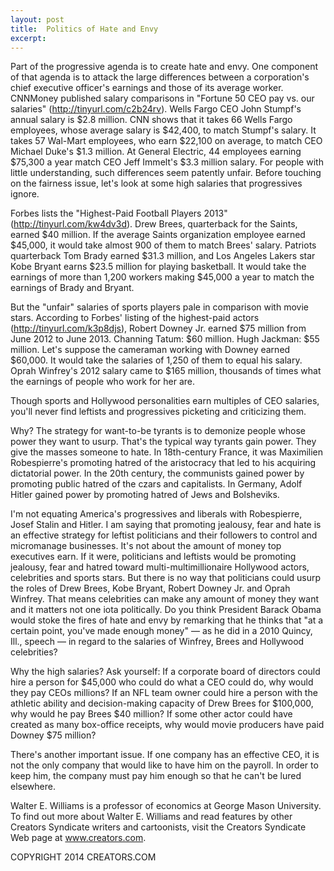 ```yaml
---
layout: post
title:  Politics of Hate and Envy
excerpt:
---
```


Part of the progressive agenda is to create hate and envy. One component of that agenda is to attack the large differences between a corporation's chief executive officer's earnings and those of its average worker. CNNMoney published salary comparisons in "Fortune 50 CEO pay vs. our salaries" (http://tinyurl.com/c2b24rv). Wells Fargo CEO John Stumpf's annual salary is $2.8 million. CNN shows that it takes 66 Wells Fargo employees, whose average salary is $42,400, to match Stumpf's salary. It takes 57 Wal-Mart employees, who earn $22,100 on average, to match CEO Michael Duke's $1.3 million. At General Electric, 44 employees earning $75,300 a year match CEO Jeff Immelt's $3.3 million salary. For people with little understanding, such differences seem patently unfair. Before touching on the fairness issue, let's look at some high salaries that progressives ignore.

Forbes lists the "Highest-Paid Football Players 2013" (http://tinyurl.com/kw4dv3d). Drew Brees, quarterback for the Saints, earned $40 million. If the average Saints organization employee earned $45,000, it would take almost 900 of them to match Brees' salary. Patriots quarterback Tom Brady earned $31.3 million, and Los Angeles Lakers star Kobe Bryant earns $23.5 million for playing basketball. It would take the earnings of more than 1,200 workers making $45,000 a year to match the earnings of Brady and Bryant.

But the "unfair" salaries of sports players pale in comparison with movie stars. According to Forbes' listing of the highest-paid actors (http://tinyurl.com/k3p8djs), Robert Downey Jr. earned $75 million from June 2012 to June 2013. Channing Tatum: $60 million. Hugh Jackman: $55 million. Let's suppose the cameraman working with Downey earned $60,000. It would take the salaries of 1,250 of them to equal his salary. Oprah Winfrey's 2012 salary came to $165 million, thousands of times what the earnings of people who work for her are.

Though sports and Hollywood personalities earn multiples of CEO salaries, you'll never find leftists and progressives picketing and criticizing them.

 Why? The strategy for want-to-be tyrants is to demonize people whose power they want to usurp. That's the typical way tyrants gain power. They give the masses someone to hate. In 18th-century France, it was Maximilien Robespierre's promoting hatred of the aristocracy that led to his acquiring dictatorial power. In the 20th century, the communists gained power by promoting public hatred of the czars and capitalists. In Germany, Adolf Hitler gained power by promoting hatred of Jews and Bolsheviks.

I'm not equating America's progressives and liberals with Robespierre, Josef Stalin and Hitler. I am saying that promoting jealousy, fear and hate is an effective strategy for leftist politicians and their followers to control and micromanage businesses. It's not about the amount of money top executives earn. If it were, politicians and leftists would be promoting jealousy, fear and hatred toward multi-multimillionaire Hollywood actors, celebrities and sports stars. But there is no way that politicians could usurp the roles of Drew Brees, Kobe Bryant, Robert Downey Jr. and Oprah Winfrey. That means celebrities can make any amount of money they want and it matters not one iota politically. Do you think President Barack Obama would stoke the fires of hate and envy by remarking that he thinks that "at a certain point, you've made enough money" — as he did in a 2010 Quincy, Ill., speech — in regard to the salaries of Winfrey, Brees and Hollywood celebrities?

Why the high salaries? Ask yourself: If a corporate board of directors could hire a person for $45,000 who could do what a CEO could do, why would they pay CEOs millions? If an NFL team owner could hire a person with the athletic ability and decision-making capacity of Drew Brees for $100,000, why would he pay Brees $40 million? If some other actor could have created as many box-office receipts, why would movie producers have paid Downey $75 million?

There's another important issue. If one company has an effective CEO, it is not the only company that would like to have him on the payroll. In order to keep him, the company must pay him enough so that he can't be lured elsewhere.

Walter E. Williams is a professor of economics at George Mason University. To find out more about Walter E. Williams and read features by other Creators Syndicate writers and cartoonists, visit the Creators Syndicate Web page at www.creators.com.

COPYRIGHT 2014 CREATORS.COM
